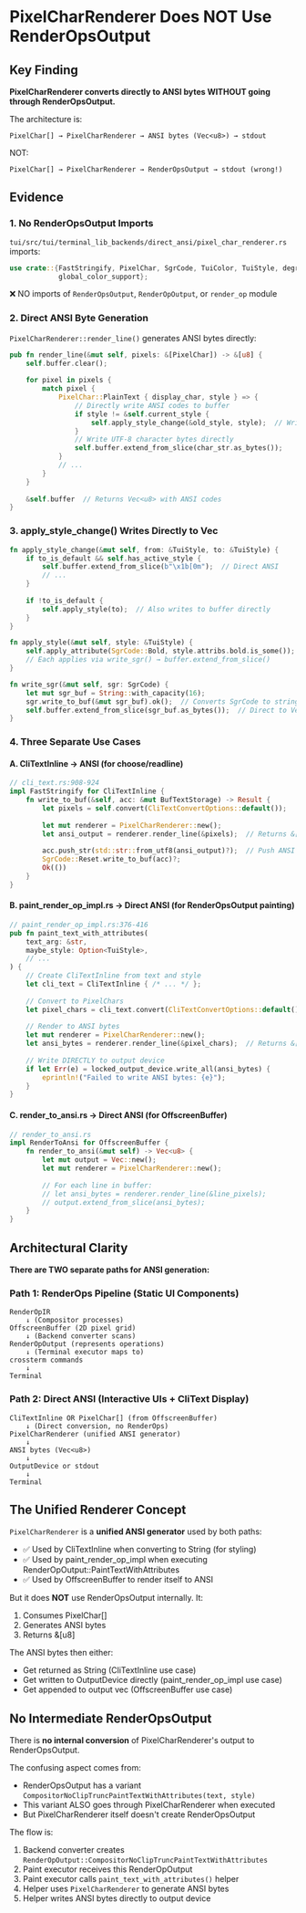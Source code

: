 # PixelCharRenderer Does NOT Use RenderOpsOutput

## Key Finding

**PixelCharRenderer converts directly to ANSI bytes WITHOUT going through RenderOpsOutput.**

The architecture is:
```
PixelChar[] → PixelCharRenderer → ANSI bytes (Vec<u8>) → stdout
```

NOT:
```
PixelChar[] → PixelCharRenderer → RenderOpsOutput → stdout (wrong!)
```

## Evidence

### 1. No RenderOpsOutput Imports
`tui/src/tui/terminal_lib_backends/direct_ansi/pixel_char_renderer.rs` imports:
```rust
use crate::{FastStringify, PixelChar, SgrCode, TuiColor, TuiStyle, degrade_color,
            global_color_support};
```
❌ NO imports of `RenderOpsOutput`, `RenderOpOutput`, or `render_op` module

### 2. Direct ANSI Byte Generation
`PixelCharRenderer::render_line()` generates ANSI bytes directly:
```rust
pub fn render_line(&mut self, pixels: &[PixelChar]) -> &[u8] {
    self.buffer.clear();
    
    for pixel in pixels {
        match pixel {
            PixelChar::PlainText { display_char, style } => {
                // Directly write ANSI codes to buffer
                if style != &self.current_style {
                    self.apply_style_change(&old_style, style);  // Writes to buffer
                }
                // Write UTF-8 character bytes directly
                self.buffer.extend_from_slice(char_str.as_bytes());
            }
            // ...
        }
    }
    
    &self.buffer  // Returns Vec<u8> with ANSI codes
}
```

### 3. apply_style_change() Writes Directly to Vec<u8>
```rust
fn apply_style_change(&mut self, from: &TuiStyle, to: &TuiStyle) {
    if to_is_default && self.has_active_style {
        self.buffer.extend_from_slice(b"\x1b[0m");  // Direct ANSI
        // ...
    }
    
    if !to_is_default {
        self.apply_style(to);  // Also writes to buffer directly
    }
}

fn apply_style(&mut self, style: &TuiStyle) {
    self.apply_attribute(SgrCode::Bold, style.attribs.bold.is_some());
    // Each applies via write_sgr() → buffer.extend_from_slice()
}

fn write_sgr(&mut self, sgr: SgrCode) {
    let mut sgr_buf = String::with_capacity(16);
    sgr.write_to_buf(&mut sgr_buf).ok();  // Converts SgrCode to string
    self.buffer.extend_from_slice(sgr_buf.as_bytes());  // Direct to Vec<u8>
}
```

### 4. Three Separate Use Cases

#### A. CliTextInline → ANSI (for choose/readline)
```rust
// cli_text.rs:908-924
impl FastStringify for CliTextInline {
    fn write_to_buf(&self, acc: &mut BufTextStorage) -> Result {
        let pixels = self.convert(CliTextConvertOptions::default());
        
        let mut renderer = PixelCharRenderer::new();
        let ansi_output = renderer.render_line(&pixels);  // Returns &[u8]
        
        acc.push_str(std::str::from_utf8(ansi_output)?);  // Push ANSI bytes
        SgrCode::Reset.write_to_buf(acc)?;
        Ok(())
    }
}
```

#### B. paint_render_op_impl.rs → Direct ANSI (for RenderOpsOutput painting)
```rust
// paint_render_op_impl.rs:376-416
pub fn paint_text_with_attributes(
    text_arg: &str,
    maybe_style: Option<TuiStyle>,
    // ...
) {
    // Create CliTextInline from text and style
    let cli_text = CliTextInline { /* ... */ };
    
    // Convert to PixelChars
    let pixel_chars = cli_text.convert(CliTextConvertOptions::default());
    
    // Render to ANSI bytes
    let mut renderer = PixelCharRenderer::new();
    let ansi_bytes = renderer.render_line(&pixel_chars);  // Returns &[u8]
    
    // Write DIRECTLY to output device
    if let Err(e) = locked_output_device.write_all(ansi_bytes) {
        eprintln!("Failed to write ANSI bytes: {e}");
    }
}
```

#### C. render_to_ansi.rs → Direct ANSI (for OffscreenBuffer)
```rust
// render_to_ansi.rs
impl RenderToAnsi for OffscreenBuffer {
    fn render_to_ansi(&mut self) -> Vec<u8> {
        let mut output = Vec::new();
        let mut renderer = PixelCharRenderer::new();
        
        // For each line in buffer:
        // let ansi_bytes = renderer.render_line(&line_pixels);
        // output.extend_from_slice(ansi_bytes);
    }
}
```

## Architectural Clarity

**There are TWO separate paths for ANSI generation:**

### Path 1: RenderOps Pipeline (Static UI Components)
```
RenderOpIR
    ↓ (Compositor processes)
OffscreenBuffer (2D pixel grid)
    ↓ (Backend converter scans)
RenderOpOutput (represents operations)
    ↓ (Terminal executor maps to)
crossterm commands
    ↓
Terminal
```

### Path 2: Direct ANSI (Interactive UIs + CliText Display)
```
CliTextInline OR PixelChar[] (from OffscreenBuffer)
    ↓ (Direct conversion, no RenderOps)
PixelCharRenderer (unified ANSI generator)
    ↓
ANSI bytes (Vec<u8>)
    ↓
OutputDevice or stdout
    ↓
Terminal
```

## The Unified Renderer Concept

`PixelCharRenderer` is a **unified ANSI generator** used by both paths:
- ✅ Used by CliTextInline when converting to String (for styling)
- ✅ Used by paint_render_op_impl when executing RenderOpOutput::PaintTextWithAttributes
- ✅ Used by OffscreenBuffer to render itself to ANSI

But it does **NOT** use RenderOpsOutput internally. It:
1. Consumes PixelChar[]
2. Generates ANSI bytes
3. Returns &[u8]

The ANSI bytes then either:
- Get returned as String (CliTextInline use case)
- Get written to OutputDevice directly (paint_render_op_impl use case)
- Get appended to output vec (OffscreenBuffer use case)

## No Intermediate RenderOpsOutput

There is **no internal conversion** of PixelCharRenderer's output to RenderOpsOutput.

The confusing aspect comes from:
- RenderOpsOutput has a variant `CompositorNoClipTruncPaintTextWithAttributes(text, style)`
- This variant ALSO goes through PixelCharRenderer when executed
- But PixelCharRenderer itself doesn't create RenderOpsOutput

The flow is:
1. Backend converter creates `RenderOpOutput::CompositorNoClipTruncPaintTextWithAttributes`
2. Paint executor receives this RenderOpOutput
3. Paint executor calls `paint_text_with_attributes()` helper
4. Helper uses `PixelCharRenderer` to generate ANSI bytes
5. Helper writes ANSI bytes directly to output device
